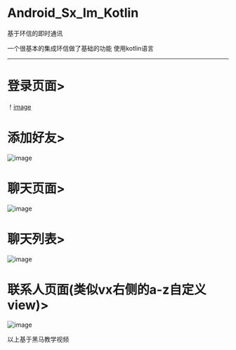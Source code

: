 # Android_Sx_Im_Kotlin  
基于环信的即时通讯

一个很基本的集成环信做了基础的功能 使用kotlin语言  
***
# 登录页面>  

！[image](https://github.com/1031900805/Android_Sx_Im_Kotlin/blob/master/screenshots/login.png)  

# 添加好友>  

![image](https://github.com/1031900805/Android_Sx_Im_Kotlin/blob/master/screenshots/add.png)  

# 聊天页面>  

![image](https://github.com/1031900805/Android_Sx_Im_Kotlin/blob/master/screenshots/chat.png)  

# 聊天列表>  

![image](https://github.com/1031900805/Android_Sx_Im_Kotlin/blob/master/screenshots/conversation.png)  

# 联系人页面(类似vx右侧的a-z自定义view)>  

![image](https://github.com/1031900805/Android_Sx_Im_Kotlin/blob/master/screenshots/contacts.png)  

以上基于黑马教学视频

